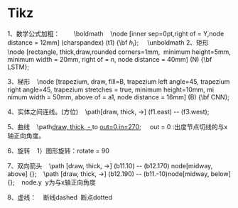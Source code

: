 # Tikz

1、数学公式加粗：        \boldmath    \node [inner sep=0pt,right of = Y,node distance = 12mm] (charspandex) (t1) {\bf $h_l$};     \unboldmath
2、矩形    \node [rectangle, thick,draw,rounded corners=1mm,  minimum height=5mm, minimum width = 20mm, right of = n, node distance = 40mm] (N) {\bf LSTM};

3、梯形    \node [trapezium, draw, fill=B, trapezium left angle=45, trapezium right angle=45, trapezium stretches = true, minimum height=10mm, mi   nimum width = 50mm, above of = a1, node distance = 16mm] (B) {\bf CNN};

4、实体之间连线。(方位)    \path[draw, thick, ->] (f1.east) -- (f3.west);

5、曲线    \path[draw, thick, - ](w5') to [out=0,in=270](w4');     out = 0 :出度节点切线的与x轴正向角度。

6、旋转    1）图形旋转：rotate = 90

7、双向箭头    \path [draw, thick, ->] (b11.10) -- (b12.170) node[midway, above] {};    \path [draw, thick, ->] (b12.190) -- (b11.-10)node[midway, below] {};    node.y  y为与x轴正向角度

8、虚线：
   断线dashed  断点dotted 
